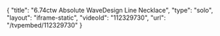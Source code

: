 {
    "title": "6.74ctw Absolute WaveDesign Line Necklace",
    "type": "solo",
    "layout": "iframe-static",
    "videoId": "112329730",
    "url": "\/tvpembed\/112329730"
}